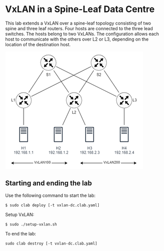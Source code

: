 # VxLAN in a Spine-Leaf Data Centre

This lab extends a VxLAN over a spine-leaf topology consisting of two spine and three leaf routers. Four hosts are connected to the three lead switches. The hosts belong to two VxLANs. The configuration allows each host to communicate with the others over L2 or L3, depending on the location of the destination host.

![DC](../img/dcvxlan.png)

## Starting and ending the lab

Use the following command to start the lab:

```
$ sudo clab deploy [-t vxlan-dc.clab.yaml]
```

Setup VxLAN:

```
$ sudo ./setup-vxlan.sh
```

To end the lab:

```
sudo clab destroy [-t vxlan-dc.clab.yaml]
```
